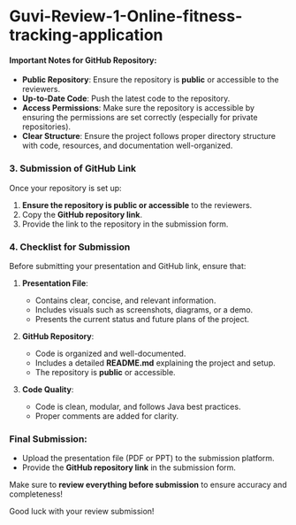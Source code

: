 # Guvi-Review-1-Online-fitness-tracking-application

#### **Important Notes for GitHub Repository**:
- **Public Repository**: Ensure the repository is **public** or accessible to the reviewers.
- **Up-to-Date Code**: Push the latest code to the repository.
- **Access Permissions**: Make sure the repository is accessible by ensuring the permissions are set correctly (especially for private repositories).
- **Clear Structure**: Ensure the project follows proper directory structure with code, resources, and documentation well-organized.

### 3. **Submission of GitHub Link**

Once your repository is set up:

1. **Ensure the repository is public or accessible** to the reviewers.
2. Copy the **GitHub repository link**.
3. Provide the link to the repository in the submission form.

### 4. **Checklist for Submission**

Before submitting your presentation and GitHub link, ensure that:

1. **Presentation File**:
   - Contains clear, concise, and relevant information.
   - Includes visuals such as screenshots, diagrams, or a demo.
   - Presents the current status and future plans of the project.
   
2. **GitHub Repository**:
   - Code is organized and well-documented.
   - Includes a detailed **README.md** explaining the project and setup.
   - The repository is **public** or accessible.

3. **Code Quality**:
   - Code is clean, modular, and follows Java best practices.
   - Proper comments are added for clarity.

### **Final Submission**:
- Upload the presentation file (PDF or PPT) to the submission platform.
- Provide the **GitHub repository link** in the submission form.
  
Make sure to **review everything before submission** to ensure accuracy and completeness!

Good luck with your review submission!
